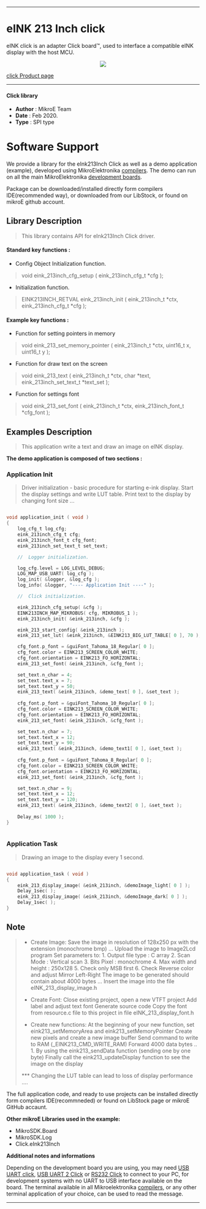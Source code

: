 
---
# eINK 213 Inch click

eINK click is an adapter Click board™, used to interface a compatible eINK display with the host MCU. 

<p align="center">
  <img src="@{CLICK_IMAGE_LINK}">
</p>

[click Product page](<https://www.mikroe.com/eink-click>)

---


#### Click library 

- **Author**        : MikroE Team
- **Date**          : Feb 2020.
- **Type**          : SPI type


# Software Support

We provide a library for the eInk213Inch Click 
as well as a demo application (example), developed using MikroElektronika 
[compilers](https://shop.mikroe.com/compilers). 
The demo can run on all the main MikroElektronika [development boards](https://shop.mikroe.com/development-boards).

Package can be downloaded/installed directly form compilers IDE(recommended way), or downloaded from our LibStock, or found on mikroE github account. 

## Library Description

> This library contains API for eInk213Inch Click driver.

#### Standard key functions :

- Config Object Initialization function.
> void eink_213inch_cfg_setup ( eink_213inch_cfg_t *cfg ); 
 
- Initialization function.
> EINK213INCH_RETVAL eink_213inch_init ( eink_213inch_t *ctx, eink_213inch_cfg_t *cfg );

#### Example key functions :

- Function for setting pointers in memory
> void eink_213_set_memory_pointer ( eink_213inch_t *ctx, uint16_t x, uint16_t y );
 
- Function for draw text on the screen
> void eink_213_text ( eink_213inch_t *ctx, char *text, eink_213inch_set_text_t *text_set );

- Function for settings font
> void eink_213_set_font ( eink_213inch_t *ctx, eink_213inch_font_t *cfg_font );

## Examples Description

> This application write a text and draw an image on eINK display. 

**The demo application is composed of two sections :**

### Application Init 

> Driver initialization - basic procedure for starting e-ink display.
> Start the display settings and write LUT table.
> Print text to the display by changing font size ...

```c

void application_init ( void )
{
    log_cfg_t log_cfg;
    eink_213inch_cfg_t cfg;
    eink_213inch_font_t cfg_font;
    eink_213inch_set_text_t set_text;

    //  Logger initialization.

    log_cfg.level = LOG_LEVEL_DEBUG;
    LOG_MAP_USB_UART( log_cfg );
    log_init( &logger, &log_cfg );
    log_info( &logger, "---- Application Init ----" );

    //  Click initialization.

    eink_213inch_cfg_setup( &cfg );
    EINK213INCH_MAP_MIKROBUS( cfg, MIKROBUS_1 );
    eink_213inch_init( &eink_213inch, &cfg );

    eink_213_start_config( &eink_213inch );
    eink_213_set_lut( &eink_213inch, &EINK213_BIG_LUT_TABLE[ 0 ], 70 );

    cfg_font.p_font = &guiFont_Tahoma_18_Regular[ 0 ]; 
    cfg_font.color = EINK213_SCREEN_COLOR_WHITE;
    cfg_font.orientation = EINK213_FO_HORIZONTAL;  
    eink_213_set_font( &eink_213inch, &cfg_font );

    set_text.n_char = 4;
    set_text.text_x = 7;
    set_text.text_y = 50;
    eink_213_text( &eink_213inch, &demo_text[ 0 ], &set_text );
    
    cfg_font.p_font = &guiFont_Tahoma_10_Regular[ 0 ]; 
    cfg_font.color = EINK213_SCREEN_COLOR_WHITE;
    cfg_font.orientation = EINK213_FO_HORIZONTAL; 
    eink_213_set_font( &eink_213inch, &cfg_font );

    set_text.n_char = 7;
    set_text.text_x = 12;
    set_text.text_y = 90;
    eink_213_text( &eink_213inch, &demo_text1[ 0 ], &set_text );
    
    cfg_font.p_font = &guiFont_Tahoma_8_Regular[ 0 ]; 
    cfg_font.color = EINK213_SCREEN_COLOR_WHITE;
    cfg_font.orientation = EINK213_FO_HORIZONTAL; 
    eink_213_set_font( &eink_213inch, &cfg_font );

    set_text.n_char = 9;
    set_text.text_x = 12;
    set_text.text_y = 120;
    eink_213_text( &eink_213inch, &demo_text2[ 0 ], &set_text );
    
    Delay_ms( 1000 );
}
  
```

### Application Task

> Drawing an image to the display every 1 second.

```c

void application_task ( void )
{
    eink_213_display_image( &eink_213inch, &demoImage_light[ 0 ] );
    Delay_1sec( );
    eink_213_display_image( &eink_213inch, &demoImage_dark[ 0 ] );
    Delay_1sec( );
} 

```

## Note

> - Create Image:
>    Save the image in resolution of 128x250 px with the extension (monochrome bmp) ...
>    Upload the image to Image2Lcd program
>    Set parameters to:
>           1. Output file type : C array
>           2. Scan Mode : Vertical scan
>           3. Bits Pixel : monochrome
>           4. Max width and height : 250x128
>           5. Check only MSB first
>           6. Check Reverse color and adjust Mirror Left-Right
>    The image to be generated should contain about 4000 bytes ...
>    Insert the image into the file eINK_213_display_image.h  
>
> - Create Font:
>    Close existing project, open a new VTFT project
>    Add label and adjust text font
>    Generate source code
>    Copy the font from resource.c file to this project in file eINK_213_display_font.h  
>
> - Create new functions:
>    At the beginning of your new function, set eink213_setMemoryArea and eink213_setMemoryPointer
>    Create new pixels and create a new image buffer
>    Send command to write to RAM (_EINK213_CMD_WRITE_RAM)
>    Forward 4000 data bytes ..
>        1. By using the eink213_sendData function (sending one by one byte)
>    Finally call the eink213_updateDisplay function to see the image on the display  
>
> *** Changing the LUT table can lead to loss of display performance .... 

The full application code, and ready to use projects can be  installed directly form compilers IDE(recommneded) or found on LibStock page or mikroE GitHub accaunt.

**Other mikroE Libraries used in the example:** 

- MikroSDK.Board
- MikroSDK.Log
- Click.eInk213Inch

**Additional notes and informations**

Depending on the development board you are using, you may need 
[USB UART click](https://shop.mikroe.com/usb-uart-click), 
[USB UART 2 Click](https://shop.mikroe.com/usb-uart-2-click) or 
[RS232 Click](https://shop.mikroe.com/rs232-click) to connect to your PC, for 
development systems with no UART to USB interface available on the board. The 
terminal available in all Mikroelektronika 
[compilers](https://shop.mikroe.com/compilers), or any other terminal application 
of your choice, can be used to read the message.



---
